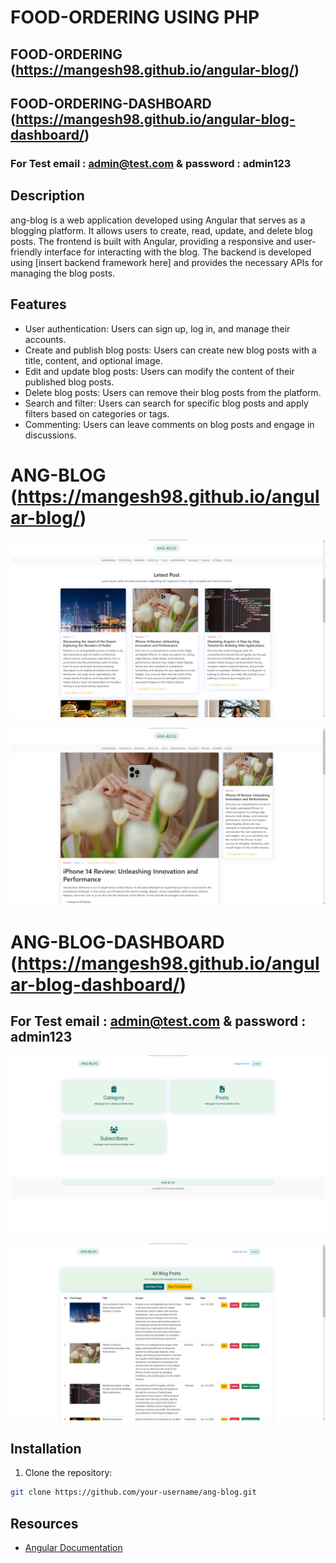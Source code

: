 # FOOD-ORDERING USING PHP
## FOOD-ORDERING (https://mangesh98.github.io/angular-blog/)
## FOOD-ORDERING-DASHBOARD (https://mangesh98.github.io/angular-blog-dashboard/)
### For Test email : admin@test.com & password : admin123

## Description
ang-blog is a web application developed using Angular that serves as a blogging platform. It allows users to create, read, update, and delete blog posts. The frontend is built with Angular, providing a responsive and user-friendly interface for interacting with the blog. The backend is developed using [insert backend framework here] and provides the necessary APIs for managing the blog posts.

## Features
- User authentication: Users can sign up, log in, and manage their accounts.
- Create and publish blog posts: Users can create new blog posts with a title, content, and optional image.
- Edit and update blog posts: Users can modify the content of their published blog posts.
- Delete blog posts: Users can remove their blog posts from the platform.
- Search and filter: Users can search for specific blog posts and apply filters based on categories or tags.
- Commenting: Users can leave comments on blog posts and engage in discussions.

# ANG-BLOG (https://mangesh98.github.io/angular-blog/)
![Frontend](https://github.com/Mangesh98/ang-blog/blob/5c508bfef2ee4892ad0156a7f1ed665b0f1c4505/front-end/src/assets/Screenshot%202023-06-15%20151337.png) 

![Frontend](https://github.com/Mangesh98/ang-blog/blob/5c508bfef2ee4892ad0156a7f1ed665b0f1c4505/front-end/src/assets/Screenshot%202023-06-15%20151448.png)

# ANG-BLOG-DASHBOARD (https://mangesh98.github.io/angular-blog-dashboard/)
## For Test email : admin@test.com & password : admin123
![Backend](https://github.com/Mangesh98/ang-blog/blob/5c508bfef2ee4892ad0156a7f1ed665b0f1c4505/front-end/src/assets/Screenshot%202023-06-15%20151731.png)

![Backend](https://github.com/Mangesh98/ang-blog/blob/5c508bfef2ee4892ad0156a7f1ed665b0f1c4505/front-end/src/assets/Screenshot%202023-06-15%20151612.png)


## Installation

1. Clone the repository:

```bash
git clone https://github.com/your-username/ang-blog.git
```


## Resources

- [Angular Documentation](https://angular.io/docs)
